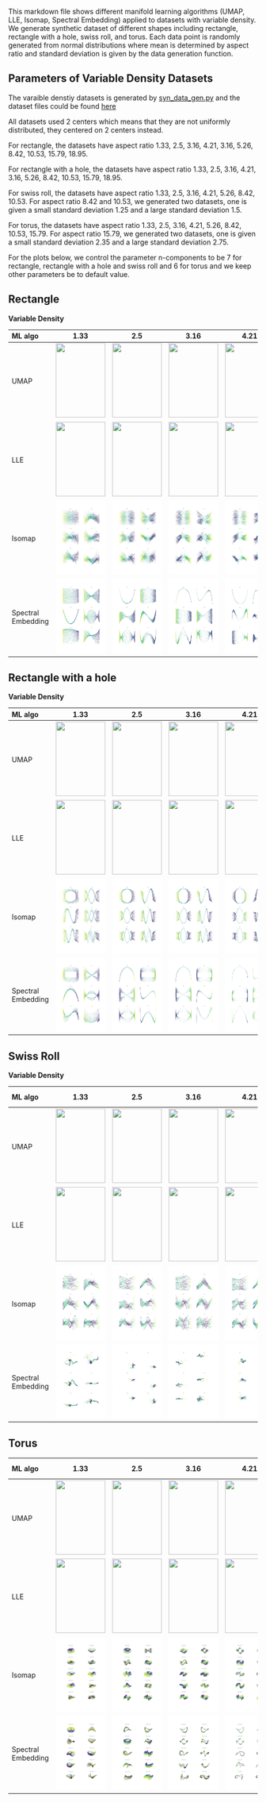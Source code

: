 This markdown file shows different manifold learning algorithms (UMAP, LLE, Isomap, Spectral Embedding) applied to datasets with variable density. We generate synthetic dataset of different shapes including rectangle, rectangle with a hole, swiss roll, and torus. Each data point is randomly generated from normal distributions where mean is determined by aspect ratio and standard deviation is given by the data generation function.

Parameters of Variable Density Datasets
---------------------------------------
The varaible denstiy datasets is generated by [syn_data_gen.py](https://github.com/mk322/manifold-learning-examples/blob/main/synthetic-data-code/syn_data_gen.py) and the dataset files could be found [here](https://github.com/mk322/manifold-learning-examples/tree/main/synthetic-data-file/variable-density-datasets) 

All datasets used 2 centers which means that they are not uniformly distributed, they centered on 2 centers instead. 

For rectangle, the datasets have aspect ratio 1.33, 2.5, 3.16, 4.21, 3.16, 5.26, 8.42, 10.53, 15.79, 18.95. 

For rectangle with a hole, the datasets have aspect ratio 1.33, 2.5, 3.16, 4.21, 3.16, 5.26, 8.42, 10.53, 15.79, 18.95. 

For swiss roll, the datasets have aspect ratio 1.33, 2.5, 3.16, 4.21, 5.26, 8.42, 10.53. For aspect ratio 8.42 and 10.53, we generated two datasets, one is given a small standard deviation 1.25 and a large standard deviation 1.5.

For torus, the datasets have aspect ratio 1.33, 2.5, 3.16, 4.21, 5.26, 8.42, 10.53, 15.79. For aspect ratio 15.79, we generated two datasets, one is given a small standard deviation 2.35 and a large standard deviation 2.75.

For the plots below, we control the parameter n-components to be 7 for rectangle, rectangle with a hole and swiss roll and 6 for torus and we keep other parameters be to default value. 

Rectangle
---------

**Variable Density**

| ML algo | 1.33    | 2.5    | 3.16 | 4.21 | 5.26 | 8.42 | 10.53 | 15.79 | 18.95  |
| :---    | :----:| :---: |   :----:    |   :----:    |    :----:    |    :----:    |    :----:    |    :----:    |    :----:    |
| UMAP    | <img src =https://user-images.githubusercontent.com/81238710/217632142-4c85382a-00c0-44da-86f8-9b33c6c86afc.jpeg width="100" height="150"> | <img src =https://user-images.githubusercontent.com/81238710/217632170-96acb168-fbe0-462e-a0a0-5f22eec2a1e7.jpeg width="100" height="150"> | <img src =https://user-images.githubusercontent.com/81238710/217632203-346733f5-0460-4e32-b8af-d458a4d3b414.jpeg width="100" height="150"> | <img src =https://user-images.githubusercontent.com/81238710/217632223-e47eb182-2a74-4321-8b3c-2a892917a6ea.jpeg width="100" height="150"> | <img src =https://user-images.githubusercontent.com/81238710/217632233-447a918b-2c4e-475c-af37-93aac2a4f1f6.jpeg width="100" height="150"> | <img src =https://user-images.githubusercontent.com/81238710/217632262-119b7b01-0932-4173-a39e-0408a94064d6.jpeg width="100" height="150"> | <img src =https://user-images.githubusercontent.com/81238710/217632283-7043df83-0ce9-4b19-b9bf-07ef918ec5f0.jpeg width="100" height="150"> | <img src =https://user-images.githubusercontent.com/81238710/217632295-f29f3305-3824-4f46-b608-06dbcd31100c.jpeg width="100" height="150"> | <img src =https://user-images.githubusercontent.com/81238710/217632303-673f97ff-b973-4004-a4cd-f00f7b17dbaf.jpeg width="100" height="150"> |
| LLE    | <img src =https://user-images.githubusercontent.com/91905313/217168170-ad1b3859-bed7-4108-9983-6b8c40649e3d.jpg width="100" height="150"> | <img src =https://user-images.githubusercontent.com/91905313/217168341-17740623-4115-4780-b2f9-aad92cd691d8.jpg width="100" height="150"> | <img src =https://user-images.githubusercontent.com/91905313/217168312-b37d99dd-7d3b-4cdf-bc43-246adf4e2ffe.jpg width="100" height="150"> | <img src =https://user-images.githubusercontent.com/91905313/217168279-2d9dae26-cebf-417c-ae4b-009a468b0551.jpg width="100" height="150"> | <img src =https://user-images.githubusercontent.com/91905313/217168263-53b5dd1a-3edb-434d-b9e1-245f78a0e0b3.jpg width="100" height="150"> | <img src =https://user-images.githubusercontent.com/91905313/217168244-5d5fb55e-d77d-44a3-8884-9ba4335ef019.jpg width="100" height="150"> | <img src =https://user-images.githubusercontent.com/91905313/217168329-d0a9d153-e417-4298-99f2-a41e602afcd5.jpg width="100" height="150"> | <img src =https://user-images.githubusercontent.com/91905313/217168225-a59ceac8-2131-40d5-a17f-91692b4ec34a.jpg width="100" height="150"> | <img src =https://user-images.githubusercontent.com/91905313/217168216-58f14b9d-b530-4ce1-96c8-32f4344d6d4d.jpg width="100" height="150"> |
| Isomap |<img src = aspect-ratio-plots/Isomap/variable_density/Rectangle/Non-uniform_rect_n6935_dim20_a4b3_2Centers_sd0.75_x.jpg width="100" height="150">|<img src = aspect-ratio-plots/Isomap/variable_density/Rectangle/Non-uniform_rect_n7267_dim20_a5b2_2Centers_sd0.5714285714285714_x.jpg width="100" height="150">|<img src = aspect-ratio-plots/Isomap/variable_density/Rectangle/Non-uniform_rect_n7107_dim20_a6b1.9_2Centers_sd0.5937499999999999_x.jpg width="100" height="150">|<img src = aspect-ratio-plots/Isomap/variable_density/Rectangle/Non-uniform_rect_n6861_dim20_a8b1.9_2Centers_sd0.6586666666666666_x.jpg width="100" height="150">|<img src = aspect-ratio-plots/Isomap/variable_density/Rectangle/Non-uniform_rect_n6370_dim20_a10b1.9_2Centers_sd0.76_x.jpg width="100" height="150">|<img src = aspect-ratio-plots/Isomap/variable_density/Rectangle/Non-uniform_rect_n6058_dim20_a16b1.9_2Centers_sd1.2666666666666666_x.jpg width="100" height="150">|<img src = aspect-ratio-plots/Isomap/variable_density/Rectangle/Non-uniform_rect_n7193_dim20_a20b1.9_2Centers_sd1.4869565217391305_x.jpg width="100" height="150">|<img src = aspect-ratio-plots/Isomap/variable_density/Rectangle/Non-uniform_rect_n5824_dim20_a30b1.9_2Centers_sd1.9_x.jpg width="100" height="150">|<img src = aspect-ratio-plots/Isomap/variable_density/Rectangle/Non-uniform_rect_n5170_dim20_a36b1.9_2Centers_sd2.5999999999999996_x.jpg width="100" height="150">|
| Spectral Embedding |<img src = aspect-ratio-plots/Spectral/variable_density/Rectangle/Non-uniform_rect_n6935_dim20_a4b3_2Centers_sd0.75_x.jpg width="100" height="150">|<img src = aspect-ratio-plots/Spectral/variable_density/Rectangle/Non-uniform_rect_n7267_dim20_a5b2_2Centers_sd0.5714285714285714_x.jpg width="100" height="150">|<img src = aspect-ratio-plots/Spectral/variable_density/Rectangle/Non-uniform_rect_n7107_dim20_a6b1.9_2Centers_sd0.5937499999999999_x.jpg width="100" height="150">|<img src = aspect-ratio-plots/Spectral/variable_density/Rectangle/Non-uniform_rect_n6861_dim20_a8b1.9_2Centers_sd0.6586666666666666_x.jpg width="100" height="150">|<img src = aspect-ratio-plots/Spectral/variable_density/Rectangle/Non-uniform_rect_n6370_dim20_a10b1.9_2Centers_sd0.76_x.jpg width="100" height="150">|<img src = aspect-ratio-plots/Spectral/variable_density/Rectangle/Non-uniform_rect_n6058_dim20_a16b1.9_2Centers_sd1.2666666666666666_x.jpg width="100" height="150">|<img src = aspect-ratio-plots/Spectral/variable_density/Rectangle/Non-uniform_rect_n7193_dim20_a20b1.9_2Centers_sd1.4869565217391305_x.jpg width="100" height="150">|<img src = aspect-ratio-plots/Spectral/variable_density/Rectangle/Non-uniform_rect_n5824_dim20_a30b1.9_2Centers_sd1.9_x.jpg width="100" height="150">|<img src = aspect-ratio-plots/Spectral/variable_density/Rectangle/Non-uniform_rect_n5170_dim20_a36b1.9_2Centers_sd2.5999999999999996_x.jpg width="100" height="150">|




Rectangle with a hole
---------

**Variable Density**

| ML algo | 1.33       | 2.5       | 3.16 | 4.21 | 5.26 | 8.42 | 10.53 | 15.79 | 18.95  |
| :---    |    :----:   |   :---: |   :----:    |   :----:    |    :----:    |    :----:    |    :----:    |    :----:    |    :----:    |
| UMAP    | <img src =https://user-images.githubusercontent.com/81238710/217632366-af439927-b6af-473c-b27f-429b04a4be65.jpeg width="100" height="150"> | <img src =https://user-images.githubusercontent.com/81238710/217632382-ae216fd7-c853-408d-8086-e9f9074a60f0.jpeg width="100" height="150"> | <img src =https://user-images.githubusercontent.com/81238710/217632399-e69d5ba8-a41b-43eb-8d94-1dff1c23af42.jpeg width="100" height="150"> | <img src =https://user-images.githubusercontent.com/81238710/217632424-ce4c21d6-f4e3-472b-956b-d39ddc1279ff.jpeg width="100" height="150"> | <img src =https://user-images.githubusercontent.com/81238710/217632452-384accb8-f01e-4a14-b4c7-a4fc5232c69d.jpeg width="100" height="150"> | <img src =https://user-images.githubusercontent.com/81238710/217632466-a435aa92-37df-4e4e-a8b0-1fe8e12a9797.jpeg width="100" height="150"> | <img src =https://user-images.githubusercontent.com/81238710/217632484-824737d4-9fb1-49f3-ad22-4c6a42a7ef6d.jpeg width="100" height="150"> |  <img src =https://user-images.githubusercontent.com/81238710/217632507-0ed18ca4-7dc2-4143-8356-68124282e879.jpeg width="100" height="150"> | <img src =https://user-images.githubusercontent.com/81238710/217632515-b0fca39f-3378-406b-b317-e3673d72f4b3.jpeg width="100" height="150"> |
| LLE    | <img src =https://user-images.githubusercontent.com/91905313/217172087-4e96604a-7c4e-4e27-9127-d37e24bf4859.jpg width="100" height="150"> | <img src =https://user-images.githubusercontent.com/91905313/217172112-1147aab6-41f3-424d-8974-08384140dae7.jpg width="100" height="150"> | <img src =https://user-images.githubusercontent.com/91905313/217172133-27cd5197-dabc-4e65-a5a2-9534e52b410b.jpg width="100" height="150"> | <img src =https://user-images.githubusercontent.com/91905313/217172163-7befa458-5dda-4df6-ab91-d96056f4a95c.jpg width="100" height="150"> | <img src =https://user-images.githubusercontent.com/91905313/217172183-7fbadd7b-ccd0-4615-a7cc-fed395306eb5.jpg width="100" height="150"> | <img src =https://user-images.githubusercontent.com/91905313/217172205-8fdbcbc4-24e5-4c43-bc84-4ed2fb83cded.jpg width="100" height="150"> | <img src =https://user-images.githubusercontent.com/91905313/217172230-26efc21e-187f-4d97-b0d7-d4e2f07ad483.jpg width="100" height="150"> | <img src =https://user-images.githubusercontent.com/91905313/217172251-4cc7c6ef-9d8e-4e31-a69e-e7b7d1001a62.jpg width="100" height="150"> | <img src =https://user-images.githubusercontent.com/91905313/217172266-ba6fd36b-4afa-4601-9776-dc30834f6f12.jpg width="100" height="150"> |
| Isomap |<img src = aspect-ratio-plots/Isomap/variable_density/RectangleHole/Non-uniform_rectHole_n4970_dim20_a4b3_2Centers_sd0.75_x.jpg width="100" height="150">|<img src = aspect-ratio-plots/Isomap/variable_density/RectangleHole/Non-uniform_rectHole_n5506_dim20_a5b2_2Centers_sd0.5714285714285714_x.jpg width="100" height="150">|<img src = aspect-ratio-plots/Isomap/variable_density/RectangleHole/Non-uniform_rectHole_n5466_dim20_a6b1.9_2Centers_sd0.5937499999999999_x.jpg width="100" height="150">|<img src = aspect-ratio-plots/Isomap/variable_density/RectangleHole/Non-uniform_rectHole_n5365_dim20_a8b1.9_2Centers_sd0.6586666666666666_x.jpg width="100" height="150">|<img src = aspect-ratio-plots/Isomap/variable_density/RectangleHole/Non-uniform_rectHole_n5059_dim20_a10b1.9_2Centers_sd0.76_x.jpg width="100" height="150">|<img src = aspect-ratio-plots/Isomap/variable_density/RectangleHole/Non-uniform_rectHole_n4887_dim20_a16b1.9_2Centers_sd1.2666666666666666_x.jpg width="100" height="150">|<img src = aspect-ratio-plots/Isomap/variable_density/RectangleHole/Non-uniform_rectHole_n5815_dim20_a20b1.9_2Centers_sd1.4869565217391305_x.jpg width="100" height="150">|<img src = aspect-ratio-plots/Isomap/variable_density/RectangleHole/Non-uniform_rectHole_n4746_dim20_a30b1.9_2Centers_sd1.9_x.jpg width="100" height="150">|<img src = aspect-ratio-plots/Isomap/variable_density/RectangleHole/Non-uniform_rectHole_n4255_dim20_a36b1.9_2Centers_sd2.5999999999999996_x.jpg width="100" height="150">|
| Spectral Embedding |<img src = aspect-ratio-plots/Spectral/variable_density/RectangleHole/Non-uniform_rectHole_n4970_dim20_a4b3_2Centers_sd0.75_x.jpg width="100" height="150">|<img src = aspect-ratio-plots/Spectral/variable_density/RectangleHole/Non-uniform_rectHole_n5506_dim20_a5b2_2Centers_sd0.5714285714285714_x.jpg width="100" height="150">|<img src = aspect-ratio-plots/Spectral/variable_density/RectangleHole/Non-uniform_rectHole_n5466_dim20_a6b1.9_2Centers_sd0.5937499999999999_x.jpg width="100" height="150">|<img src = aspect-ratio-plots/Spectral/variable_density/RectangleHole/Non-uniform_rectHole_n5365_dim20_a8b1.9_2Centers_sd0.6586666666666666_x.jpg width="100" height="150">|<img src = aspect-ratio-plots/Spectral/variable_density/RectangleHole/Non-uniform_rectHole_n5059_dim20_a10b1.9_2Centers_sd0.76_x.jpg width="100" height="150">|<img src = aspect-ratio-plots/Spectral/variable_density/RectangleHole/Non-uniform_rectHole_n4887_dim20_a16b1.9_2Centers_sd1.2666666666666666_x.jpg width="100" height="150">|<img src = aspect-ratio-plots/Spectral/variable_density/RectangleHole/Non-uniform_rectHole_n5815_dim20_a20b1.9_2Centers_sd1.4869565217391305_x.jpg width="100" height="150">|<img src = aspect-ratio-plots/Spectral/variable_density/RectangleHole/Non-uniform_rectHole_n4746_dim20_a30b1.9_2Centers_sd1.9_x.jpg width="100" height="150">|<img src = aspect-ratio-plots/Spectral/variable_density/RectangleHole/Non-uniform_rectHole_n4255_dim20_a36b1.9_2Centers_sd2.5999999999999996_x.jpg width="100" height="150">|

Swiss Roll
---------

**Variable Density**

| ML algo | 1.33 | 2.5 | 3.16 | 4.21 | 5.26  | 8.42 small sd| 8.42 large sd | 10.53 small sd| 10.53 large sd  |
| :---    |    :----:   |   :---: |   :----:    |   :----:    |    :----:    |    :----:    |    :----:    |    :----:    |    :----:    |
| UMAP    | <img src =https://user-images.githubusercontent.com/81238710/217632544-5f3159cd-fd64-4424-8e4a-4e4325925420.jpeg width="100" height="150"> | <img src =https://user-images.githubusercontent.com/81238710/217632559-ec2e6c33-15fb-4839-b66e-500697ea7a5f.jpeg width="100" height="150"> | <img src =https://user-images.githubusercontent.com/81238710/217632577-3e419e1d-6e75-43eb-814d-329d0f806353.jpeg width="100" height="150"> | <img src =https://user-images.githubusercontent.com/81238710/217632598-476433ed-2baa-4545-ab20-8095e34841c1.jpeg width="100" height="150"> | <img src =https://user-images.githubusercontent.com/81238710/217632619-e0f914e7-6bb5-42f4-83c0-81e4cac74f2c.jpeg width="100" height="150"> | <img src =https://user-images.githubusercontent.com/81238710/217632697-d170983c-8fb5-4c7d-aabf-d2b99d2cc794.jpeg width="100" height="150"> | <img src =https://user-images.githubusercontent.com/81238710/217632727-05e2ae9c-171b-48f7-9ce9-6f8ad019bb09.jpeg width="100" height="150"> |  <img src =https://user-images.githubusercontent.com/81238710/217632750-c47861c2-8655-4e2a-997e-1316e84bcdee.jpeg width="100" height="150"> | <img src =https://user-images.githubusercontent.com/81238710/217632767-5fb76640-705c-49a9-93e0-1573ca6ad688.jpeg width="100" height="150"> |
| LLE    | <img src =https://user-images.githubusercontent.com/91905313/217174351-e1cd3f37-481c-44ec-be76-674eb180ecb0.jpg width="100" height="150"> | <img src =https://user-images.githubusercontent.com/91905313/217174583-61b5103b-bdaa-402f-992e-2c7594f77371.jpg width="100" height="150"> | <img src =https://user-images.githubusercontent.com/91905313/217174554-dec9c048-51a6-4421-a405-062c115a220b.jpg width="100" height="150"> | <img src =https://user-images.githubusercontent.com/91905313/217174386-6b92961f-609b-4fff-a36b-26b865e515f8.jpg width="100" height="150"> | <img src =https://user-images.githubusercontent.com/91905313/217174530-aa155b1a-d6b0-46da-bea3-f2bb81e7a08b.jpg width="100" height="150"> | <img src =https://user-images.githubusercontent.com/91905313/217174490-a1dfdefa-9172-4aa7-ac2d-ae07cc2625bb.jpg width="100" height="150"> | <img src =https://user-images.githubusercontent.com/91905313/217174659-7311994e-1ae8-4540-ae3d-0f763b7a2fe6.jpg width="100" height="150"> |  <img src =https://user-images.githubusercontent.com/91905313/217174409-16fb4376-4d1b-44c5-b68d-a7d26e5dd834.jpg width="100" height="150"> | <img src =https://user-images.githubusercontent.com/91905313/217174624-527387e5-e0fa-4825-aa3f-cb49f807a216.jpg width="100" height="150"> |
| Isomap |<img src = aspect-ratio-plots/Isomap/variable_density/SwissRoll/Non-uniform_swissRoll_n6025_dim20_a4b3_2Centers_sd1.25_z.jpg width="100" height="150">|<img src = aspect-ratio-plots/Isomap/variable_density/SwissRoll/Non-uniform_swissRoll_n4883_dim20_a5b2_2Centers_sd1.25_z.jpg width="100" height="150">|<img src = aspect-ratio-plots/Isomap/variable_density/SwissRoll/Non-uniform_swissRoll_n5409_dim20_a6b1.9_2Centers_sd1.25_z.jpg width="100" height="150">|<img src = aspect-ratio-plots/Isomap/variable_density/SwissRoll/Non-uniform_swissRoll_n5785_dim20_a8b1.9_2Centers_sd1.25_z.jpg width="100" height="150">|<img src = aspect-ratio-plots/Isomap/variable_density/SwissRoll/Non-uniform_swissRoll_n5440_dim20_a10b1.9_2Centers_sd1.25_z.jpg width="100" height="150">|<img src = aspect-ratio-plots/Isomap/variable_density/SwissRoll/Non-uniform_swissRoll_n5566_dim20_a16b1.9_2Centers_sd1.25_z.jpg width="100" height="150">|<img src = aspect-ratio-plots/Isomap/variable_density/SwissRoll/Non-uniform_swissRoll_n4735_dim20_a16b1.9_2Centers_sd1.5_z.jpg width="100" height="150">|<img src = aspect-ratio-plots/Isomap/variable_density/SwissRoll/Non-uniform_swissRoll_n5571_dim20_a20b1.9_2Centers_sd1.25_z.jpg width="100" height="150">|<img src = aspect-ratio-plots/Isomap/variable_density/SwissRoll/Non-uniform_swissRoll_n4755_dim20_a20b1.9_2Centers_sd1.5_z.jpg width="100" height="150">|
| Spectral Embedding |<img src = aspect-ratio-plots/Spectral/variable_density/SwissRoll/Non-uniform_swissRoll_n6025_dim20_a4b3_2Centers_sd1.25_z.jpg width="100" height="150">|<img src = aspect-ratio-plots/Spectral/variable_density/SwissRoll/Non-uniform_swissRoll_n4883_dim20_a5b2_2Centers_sd1.25_z.jpg width="100" height="150">|<img src = aspect-ratio-plots/Spectral/variable_density/SwissRoll/Non-uniform_swissRoll_n5409_dim20_a6b1.9_2Centers_sd1.25_z.jpg width="100" height="150">|<img src = aspect-ratio-plots/Spectral/variable_density/SwissRoll/Non-uniform_swissRoll_n5785_dim20_a8b1.9_2Centers_sd1.25_z.jpg width="100" height="150">|<img src = aspect-ratio-plots/Spectral/variable_density/SwissRoll/Non-uniform_swissRoll_n5440_dim20_a10b1.9_2Centers_sd1.25_z.jpg width="100" height="150">|<img src = aspect-ratio-plots/Spectral/variable_density/SwissRoll/Non-uniform_swissRoll_n5566_dim20_a16b1.9_2Centers_sd1.25_z.jpg width="100" height="150">|<img src = aspect-ratio-plots/Spectral/variable_density/SwissRoll/Non-uniform_swissRoll_n4735_dim20_a16b1.9_2Centers_sd1.5_z.jpg width="100" height="150">|<img src = aspect-ratio-plots/Spectral/variable_density/SwissRoll/Non-uniform_swissRoll_n5571_dim20_a20b1.9_2Centers_sd1.25_z.jpg width="100" height="150">|<img src = aspect-ratio-plots/Spectral/variable_density/SwissRoll/Non-uniform_swissRoll_n4755_dim20_a20b1.9_2Centers_sd1.5_z.jpg width="100" height="150">|

Torus
---------


| ML algo | 1.33       | 2.5       | 3.16 | 4.21 | 5.26 | 8.42 | 10.53  | 15.79 small sd| 15.79 large sd  |
| :---    |    :----:   |   :---: |   :----:    |   :----:    |    :----:    |    :----:    |    :----:    |    :----:    |    :----:    |
| UMAP    | <img src =https://user-images.githubusercontent.com/81238710/217632793-e255a325-5eaa-4d66-92ab-b3c9952439be.jpeg width="100" height="150"> | <img src =https://user-images.githubusercontent.com/81238710/217632813-fb7f9fed-4069-4314-b998-e8094126c8dd.jpeg width="100" height="150"> | <img src =https://user-images.githubusercontent.com/81238710/217632832-e451c30f-7741-4c23-a677-6b2c4bca85f1.jpeg width="100" height="150"> | <img src =https://user-images.githubusercontent.com/81238710/217632851-1a79cc7f-408d-4aa9-bbd0-605647940f89.jpeg width="100" height="150"> | <img src =https://user-images.githubusercontent.com/81238710/217632946-9cbcc1e6-2269-425a-941a-1679602fcb7a.jpeg width="100" height="150"> | <img src =https://user-images.githubusercontent.com/81238710/217633005-3c3caa37-d13b-4fd4-95a8-e6f5b74d8066.jpeg width="100" height="150"> | <img src =https://user-images.githubusercontent.com/81238710/217633050-3ee71d87-5fe5-41d6-8256-acae2a82c257.jpeg width="100" height="150"> |  <img src =https://user-images.githubusercontent.com/81238710/217633080-8c38147f-290e-46f0-96bc-bd35b02b3716.jpeg width="100" height="150"> | <img src =https://user-images.githubusercontent.com/81238710/217633117-21579ace-a617-4c77-a0d1-75a765a92072.jpeg width="100" height="150"> |
| LLE    | <img src =https://user-images.githubusercontent.com/91905313/217187921-edca6da4-2ed2-44af-958f-215424e8092d.png width="100" height="150"> | <img src =https://user-images.githubusercontent.com/91905313/217187932-a75618db-e4b9-4d25-a862-cbe2bd299647.png width="100" height="150"> | <img src =https://user-images.githubusercontent.com/91905313/217187942-25ebfbbd-170a-4219-9a8f-faaa80e2646b.png width="100" height="150"> | <img src =https://user-images.githubusercontent.com/91905313/217187956-dccafc73-ab12-45ed-be59-e6d56563bcb9.png width="100" height="150"> | <img src =https://user-images.githubusercontent.com/91905313/217187975-3217e0a2-95ae-4f66-a438-0e785f1673ce.png width="100" height="150"> | <img src =https://user-images.githubusercontent.com/91905313/217187991-d7da1cde-bb15-4fcb-a08e-2d6536d65194.png width="100" height="150"> | <img src =https://user-images.githubusercontent.com/91905313/217188009-4c5235bc-8f0a-4596-ac46-d7536f0e4a82.png width="100" height="150"> | <img src =https://user-images.githubusercontent.com/91905313/217188025-24b4031e-309c-42b3-b311-4071ba066fd2.png width="100" height="150"> | <img src =https://user-images.githubusercontent.com/91905313/217188037-39fbff12-670e-4a49-a27f-b8089b9418f4.png width="100" height="150"> |
| Isomap |<img src = aspect-ratio-plots/Isomap/variable_density/Torus/Non-uniform_Torus_n8741_dim20_R4r3_2Centers_sd1_z.jpg width="100" height="150">|<img src = aspect-ratio-plots/Isomap/variable_density/Torus/Non-uniform_Torus_n8946_dim20_R5r2_2Centers_sd0.8_z.jpg width="100" height="150">|<img src = aspect-ratio-plots/Isomap/variable_density/Torus/Non-uniform_Torus_n8580_dim20_R6r1.9_2Centers_sd0.7_z.jpg width="100" height="150">|<img src = aspect-ratio-plots/Isomap/variable_density/Torus/Non-uniform_Torus_n8806_dim20_R8r1.9_2Centers_sd0.8_z.jpg width="100" height="150">|<img src = aspect-ratio-plots/Isomap/variable_density/Torus/Non-uniform_Torus_n8856_dim20_R10r1.9_2Centers_sd0.95_z.jpg width="100" height="150">|<img src = aspect-ratio-plots/Isomap/variable_density/Torus/Non-uniform_Torus_n8568_dim20_R16r1.9_2Centers_sd1.4_z.jpg width="100" height="150">|<img src = aspect-ratio-plots/Isomap/variable_density/Torus/Non-uniform_Torus_n8729_dim20_R20r1.9_2Centers_sd1.65_z.jpg width="100" height="150">|<img src = aspect-ratio-plots/Isomap/variable_density/Torus/Non-uniform_Torus_n10416_dim20_R30r1.9_2Centers_sd2.35_z.jpg width="100" height="150">|<img src = aspect-ratio-plots/Isomap/variable_density/Torus/Non-uniform_Torus_n10812_dim20_R30r1.9_2Centers_sd2.75_z.jpg width="100" height="150">|
| Spectral Embedding |<img src = aspect-ratio-plots/Spectral/variable_density/Torus/Non-uniform_Torus_n8741_dim20_R4r3_2Centers_sd1_z.jpg width="100" height="150">|<img src = aspect-ratio-plots/Spectral/variable_density/Torus/Non-uniform_Torus_n8946_dim20_R5r2_2Centers_sd0.8_z.jpg width="100" height="150">|<img src = aspect-ratio-plots/Spectral/variable_density/Torus/Non-uniform_Torus_n8580_dim20_R6r1.9_2Centers_sd0.7_z.jpg width="100" height="150">|<img src = aspect-ratio-plots/Spectral/variable_density/Torus/Non-uniform_Torus_n8806_dim20_R8r1.9_2Centers_sd0.8_z.jpg width="100" height="150">|<img src = aspect-ratio-plots/Spectral/variable_density/Torus/Non-uniform_Torus_n8856_dim20_R10r1.9_2Centers_sd0.95_z.jpg width="100" height="150">|<img src = aspect-ratio-plots/Spectral/variable_density/Torus/Non-uniform_Torus_n8568_dim20_R16r1.9_2Centers_sd1.4_z.jpg width="100" height="150">|<img src = aspect-ratio-plots/Spectral/variable_density/Torus/Non-uniform_Torus_n8729_dim20_R20r1.9_2Centers_sd1.65_z.jpg width="100" height="150">|<img src = aspect-ratio-plots/Spectral/variable_density/Torus/Non-uniform_Torus_n10416_dim20_R30r1.9_2Centers_sd2.35_z.jpg width="100" height="150">|<img src = aspect-ratio-plots/Spectral/variable_density/Torus/Non-uniform_Torus_n10812_dim20_R30r1.9_2Centers_sd2.75_z.jpg width="100" height="150">|
